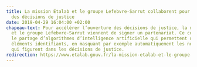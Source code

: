```yaml
---
title: La mission Etalab et le groupe Lefebvre-Sarrut collaborent pour accélérer l’ouverture
  des décisions de justice
date: 2019-04-29 16:04:00 +02:00
chapeau-text: Pour accélérer l’ouverture des décisions de justice, la mission Etalab
  et le groupe Lefebvre-Sarrut viennent de signer un partenariat. Ce contrat concerne
  le partage d’algorithmes d’intelligence artificielle qui permettent d’occulter des
  éléments identifiants, en masquant par exemple automatiquement les noms et les prénoms
  qui figurent dans les décisions de justice.
redirection: https://www.etalab.gouv.fr/la-mission-etalab-et-le-groupe-lefebvre-sarrut-collaborent-accelerer-louverture-des-decisions-de-justice
---
```


